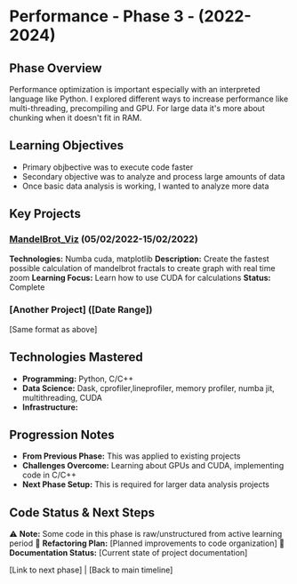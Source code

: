 # Performance - Phase 3 - (2022-2024)

## Phase Overview
Performance optimization is important especially with an interpreted language like Python. I explored different ways to increase performance like multi-threading, precompiling and GPU. For large data it's more about chunking when it doesn't fit in RAM.

## Learning Objectives
- Primary objbective was to execute code faster
- Secondary objective was to analyze and process large amounts of data
- Once basic data analysis is working, I wanted to analyze more data

## Key Projects

### [MandelBrot_Viz](https://github.com/CJRockball/Mandelbrot) (05/02/2022-15/02/2022)
**Technologies:** Numba cuda, matplotlib
**Description:** Create the fastest possible calculation of mandelbrot fractals to create graph with real time zoom
**Learning Focus:** Learn how to use CUDA for calculations
**Status:** Complete

### [Another Project] ([Date Range])
[Same format as above]

## Technologies Mastered
- **Programming:** Python, C/C++
- **Data Science:** Dask, cprofiler,lineprofiler, memory profiler, numba jit, multithreading, CUDA
- **Infrastructure:** 

## Progression Notes
- **From Previous Phase:** This was applied to existing projects
- **Challenges Overcome:** Learning about GPUs and CUDA, implementing code in C/C++
- **Next Phase Setup:** This is required for larger data analysis projects

## Code Status & Next Steps
⚠️ **Note:** Some code in this phase is raw/unstructured from active learning period
🔄 **Refactoring Plan:** [Planned improvements to code organization]
📝 **Documentation Status:** [Current state of project documentation]

[Link to next phase] | [Back to main timeline]



